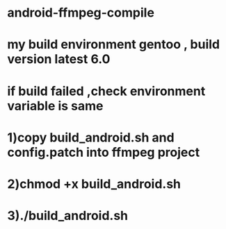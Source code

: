 # android-ffmpeg-compile

# my build environment gentoo , build version latest 6.0
# if build failed ,check environment variable is same

# 1)copy build_android.sh and config.patch into ffmpeg project
# 2)chmod +x build_android.sh
# 3)./build_android.sh



